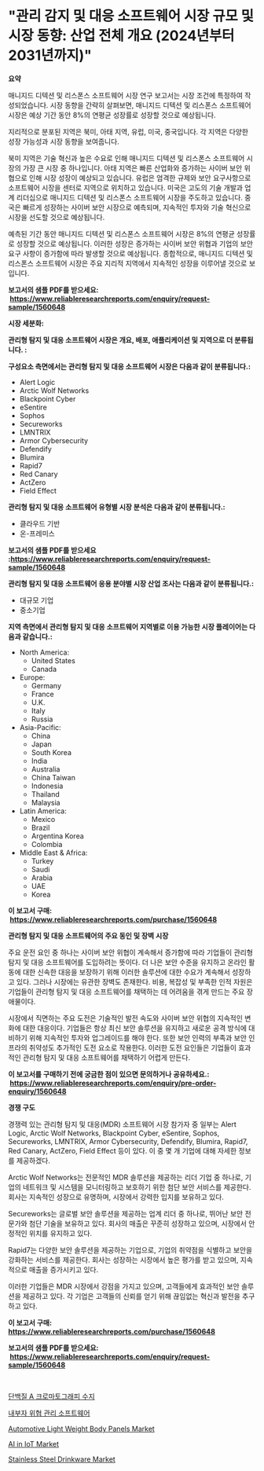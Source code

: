<p><h1>"관리 감지 및 대응 소프트웨어 시장 규모 및 시장 동향: 산업 전체 개요 (2024년부터 2031년까지)"</h1></p><p><strong>요약</strong></p>
<p><p>매니지드 디텍션 및 리스폰스 소프트웨어 시장 연구 보고서는 시장 조건에 특정하여 작성되었습니다. 시장 동향을 간략히 살펴보면, 매니지드 디텍션 및 리스폰스 소프트웨어 시장은 예상 기간 동안 8%의 연평균 성장률로 성장할 것으로 예상됩니다.</p><p>지리적으로 분포된 지역은 북미, 아태 지역, 유럽, 미국, 중국입니다. 각 지역은 다양한 성장 가능성과 시장 동향을 보여줍니다.</p><p>북미 지역은 기술 혁신과 높은 수요로 인해 매니지드 디텍션 및 리스폰스 소프트웨어 시장의 가장 큰 시장 중 하나입니다. 아태 지역은 빠른 산업화와 증가하는 사이버 보안 위협으로 인해 시장 성장이 예상되고 있습니다. 유럽은 엄격한 규제와 보안 요구사항으로 소프트웨어 시장을 센터로 지역으로 위치하고 있습니다. 미국은 고도의 기술 개발과 업계 리더십으로 매니지드 디텍션 및 리스폰스 소프트웨어 시장을 주도하고 있습니다. 중국은 빠르게 성장하는 사이버 보안 시장으로 예측되며, 지속적인 투자와 기술 혁신으로 시장을 선도할 것으로 예상됩니다.</p><p>예측된 기간 동안 매니지드 디텍션 및 리스폰스 소프트웨어 시장은 8%의 연평균 성장률로 성장할 것으로 예상됩니다. 이러한 성장은 증가하는 사이버 보안 위협과 기업의 보안 요구 사항이 증가함에 따라 발생할 것으로 예상됩니다. 종합적으로, 매니지드 디텍션 및 리스폰스 소프트웨어 시장은 주요 지리적 지역에서 지속적인 성장을 이루어낼 것으로 보입니다.</p></p>
<p><strong>보고서의 샘플 PDF를 받으세요: &nbsp;<a href="https://www.reliableresearchreports.com/enquiry/request-sample/1560648">https://www.reliableresearchreports.com/enquiry/request-sample/1560648</a></strong></p>
<p><strong>시장 세분화:</strong></p>
<p><strong> 관리형 탐지 및 대응 소프트웨어 시장은 개요, 배포, 애플리케이션 및 지역으로 더 분류됩니다. :</strong></p>
<p><strong>구성요소 측면에서는 관리형 탐지 및 대응 소프트웨어 시장은 다음과 같이 분류됩니다.:</strong></p>
<p><ul><li>Alert Logic</li><li>Arctic Wolf Networks</li><li>Blackpoint Cyber</li><li>eSentire</li><li>Sophos</li><li>Secureworks</li><li>LMNTRIX</li><li>Armor Cybersecurity</li><li>Defendify</li><li>Blumira</li><li>Rapid7</li><li>Red Canary</li><li>ActZero</li><li>Field Effect</li></ul></p>
<p><strong> 관리형 탐지 및 대응 소프트웨어 유형별 시장 분석은 다음과 같이 분류됩니다.:</strong></p>
<p><ul><li>클라우드 기반</li><li>온-프레미스</li></ul></p>
<p><strong>보고서의 샘플 PDF를 받으세요 :<a href="https://www.reliableresearchreports.com/enquiry/request-sample/1560648">https://www.reliableresearchreports.com/enquiry/request-sample/1560648</a></strong></p>
<p><strong> 관리형 탐지 및 대응 소프트웨어 응용 분야별 시장 산업 조사는 다음과 같이 분류됩니다.:</strong></p>
<p><ul><li>대규모 기업</li><li>중소기업</li></ul></p>
<p><strong>지역 측면에서 관리형 탐지 및 대응 소프트웨어 지역별로 이용 가능한 시장 플레이어는 다음과 같습니다.:</strong></p>
<p><ul>
    <li>
        North America:
        <ul>
            <li>United States</li>
            <li>Canada</li>
        </ul>
    </li>
    <li>
        Europe:
        <ul>
            <li>Germany</li>
            <li>France</li>
            <li>U.K.</li>
            <li>Italy</li>
            <li>Russia</li>
        </ul>
    </li>
    <li>
        Asia-Pacific:
        <ul>
            <li>China</li>
            <li>Japan</li>
            <li>South Korea</li>
            <li>India</li>
            <li>Australia</li>
            <li>China Taiwan</li>
            <li>Indonesia</li>
            <li>Thailand</li>
            <li>Malaysia</li>
        </ul>
    </li>
    <li>
        Latin America:
        <ul>
            <li>Mexico</li>
            <li>Brazil</li>
            <li>Argentina Korea</li>
            <li>Colombia</li>
        </ul>
    </li>
    <li>
        Middle East & Africa:
        <ul>
            <li>Turkey</li>
            <li>Saudi</li>
            <li>Arabia</li>
            <li>UAE</li>
            <li>Korea</li>
        </ul>
    </li>
    </ul></p>
<p><strong>이 보고서 구매: &nbsp;<a href="https://www.reliableresearchreports.com/purchase/1560648">https://www.reliableresearchreports.com/purchase/1560648</a></strong></p>
<p><strong>관리형 탐지 및 대응 소프트웨어의 주요 동인 및 장벽 시장</strong></p>
<p><p>주요 운전 요인 중 하나는 사이버 보안 위협이 계속해서 증가함에 따라 기업들이 관리형 탐지 및 대응 소프트웨어를 도입하려는 뜻이다. 더 나은 보안 수준을 유지하고 온라인 활동에 대한 신속한 대응을 보장하기 위해 이러한 솔루션에 대한 수요가 계속해서 성장하고 있다. 그러나 시장에는 유관한 장벽도 존재한다. 비용, 복잡성 및 부족한 인적 자원은 기업들이 관리형 탐지 및 대응 소프트웨어를 채택하는 데 어려움을 겪게 만드는 주요 장애물이다.</p><p>시장에서 직면하는 주요 도전은 기술적인 발전 속도와 사이버 보안 위협의 지속적인 변화에 대한 대응이다. 기업들은 항상 최신 보안 솔루션을 유지하고 새로운 공격 방식에 대비하기 위해 지속적인 투자와 업그레이드를 해야 한다. 또한 보안 인력의 부족과 보안 인프라의 취약성도 추가적인 도전 요소로 작용한다. 이러한 도전 요인들은 기업들이 효과적인 관리형 탐지 및 대응 소프트웨어를 채택하기 어렵게 만든다.</p></p>
<p><strong>이 보고서를 구매하기 전에 궁금한 점이 있으면 문의하거나 공유하세요.: &nbsp;<a href="https://www.reliableresearchreports.com/enquiry/pre-order-enquiry/1560648">https://www.reliableresearchreports.com/enquiry/pre-order-enquiry/1560648</a></strong></p>
<p><strong>경쟁 구도</strong></p>
<p><p>경쟁력 있는 관리형 탐지 및 대응(MDR) 소프트웨어 시장 참가자 중 일부는 Alert Logic, Arctic Wolf Networks, Blackpoint Cyber, eSentire, Sophos, Secureworks, LMNTRIX, Armor Cybersecurity, Defendify, Blumira, Rapid7, Red Canary, ActZero, Field Effect 등이 있다. 이 중 몇 개 기업에 대해 자세한 정보를 제공하겠다.</p><p>Arctic Wolf Networks는 전문적인 MDR 솔루션을 제공하는 리더 기업 중 하나로, 기업의 네트워크 및 시스템을 모니터링하고 보호하기 위한 첨단 보안 서비스를 제공한다. 회사는 지속적인 성장으로 유명하며, 시장에서 강력한 입지를 보유하고 있다. </p><p>Secureworks는 글로벌 보안 솔루션을 제공하는 업계 리더 중 하나로, 뛰어난 보안 전문가와 첨단 기술을 보유하고 있다. 회사의 매출은 꾸준히 성장하고 있으며, 시장에서 안정적인 위치를 유지하고 있다.</p><p>Rapid7는 다양한 보안 솔루션을 제공하는 기업으로, 기업의 취약점을 식별하고 보안을 강화하는 서비스를 제공한다. 회사는 성장하는 시장에서 높은 평가를 받고 있으며, 지속적으로 매출을 증가시키고 있다.</p><p>이러한 기업들은 MDR 시장에서 강점을 가지고 있으며, 고객들에게 효과적인 보안 솔루션을 제공하고 있다. 각 기업은 고객들의 신뢰를 얻기 위해 끊임없는 혁신과 발전을 추구하고 있다.</p></p>
<p><strong>이 보고서 구매: &nbsp; <a href="https://www.reliableresearchreports.com/purchase/1560648">https://www.reliableresearchreports.com/purchase/1560648</a></strong></p>
<p><strong>보고서의 샘플 PDF를 받으세요: &nbsp;<a href="https://www.reliableresearchreports.com/enquiry/request-sample/1560648">https://www.reliableresearchreports.com/enquiry/request-sample/1560648</a></strong><strong></strong></p>
<p>&nbsp;</p>
<p><p><a href="https://medium.com/@howaoole34545/%EB%8B%A8%EB%B0%B1%EC%A7%88-a-%ED%81%AC%EB%A1%9C%EB%A7%88%ED%86%A0%EA%B7%B8%EB%9E%98%ED%94%BC-%EC%88%98%EC%A7%80-%EC%8B%9C%EC%9E%A5-%EC%8B%9C%EC%9E%A5-cagr-%EC%8B%9C%EC%9E%A5-%EB%8F%99%ED%96%A5-%EB%B0%8F-%EC%84%B1%EC%9E%A5-%EC%A0%84%EB%9E%B5%EC%97%90-%EB%8C%80%ED%95%9C-%ED%86%B5%EC%B0%B0%EB%A0%A5-4385b93d33d9">단백질 A 크로마토그래피 수지</a></p><p><a href="https://github.com/Hubertstyenger6685/Market-Research-Report-List-1/blob/main/55456005708.md">내부자 위협 관리 소프트웨어</a></p><p><a href="https://woozy-pyroraptor-a1f.notion.site/Automotive-Light-Weight-Body-Panels-Market-Research-Report-Reveals-The-Latest-Trends-And-Opportuniti-4da4ac0f8b4b43e5ace5dd05d8c30215">Automotive Light Weight Body Panels Market</a></p><p><a href="https://issuu.com/reportprime-2/docs/ai-in-iot-market-size-2030.pptx">AI in IoT Market</a></p><p><a href="https://github.com/Paul14Anderson63/Market-Research-Report-List-3/blob/main/stainless-steel-drinkware-market.md">Stainless Steel Drinkware Market</a></p></p>